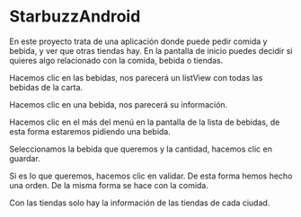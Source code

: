 ﻿# StarbuzzAndroid
En este proyecto trata de una aplicación donde puede pedir comida y bebida, y ver que otras tiendas hay.
En la pantalla de inicio puedes decidir si quieres algo relacionado con la comida, bebida o tiendas.
 
Hacemos clic en las bebidas, nos parecerá un listView con todas las bebidas de la carta.

Hacemos clic en una bebida, nos parecerá su información.

Hacemos clic en el más del menú en la pantalla de la lista de bebidas, de esta forma estaremos pidiendo una bebida.
 
Seleccionamos la bebida que queremos y la cantidad, hacemos clic en guardar. 
 
Si es lo que queremos, hacemos clic en validar. De esta forma hemos hecho una orden. De la misma forma se hace con la comida.
 
Con las tiendas solo hay la información de las tiendas de cada ciudad.



